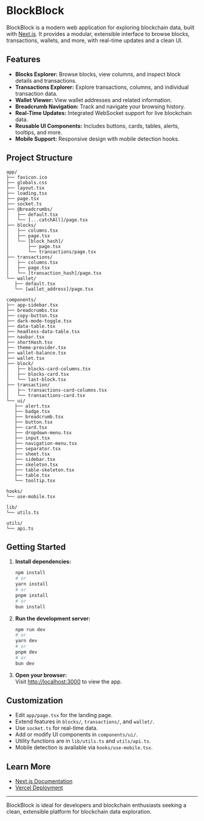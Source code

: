 # BlockBlock

BlockBlock is a modern web application for exploring blockchain data, built with [Next.js](https://nextjs.org). It provides a modular, extensible interface to browse blocks, transactions, wallets, and more, with real-time updates and a clean UI.

## Features

- **Blocks Explorer:** Browse blocks, view columns, and inspect block details and transactions.
- **Transactions Explorer:** Explore transactions, columns, and individual transaction data.
- **Wallet Viewer:** View wallet addresses and related information.
- **Breadcrumb Navigation:** Track and navigate your browsing history.
- **Real-Time Updates:** Integrated WebSocket support for live blockchain data.
- **Reusable UI Components:** Includes buttons, cards, tables, alerts, tooltips, and more.
- **Mobile Support:** Responsive design with mobile detection hooks.

## Project Structure

```
app/
├── favicon.ico
├── globals.css
├── layout.tsx
├── loading.tsx
├── page.tsx
├── socket.ts
├── @breadcrumbs/
│   ├── default.tsx
│   └── [...catchAll]/page.tsx
├── blocks/
│   ├── columns.tsx
│   ├── page.tsx
│   └── [block_hash]/
│       ├── page.tsx
│       └── transactions/page.tsx
├── transactions/
│   ├── columns.tsx
│   ├── page.tsx
│   └── [transaction_hash]/page.tsx
└── wallet/
   ├── default.tsx
   └── [wallet_address]/page.tsx

components/
├── app-sidebar.tsx
├── breadcrumbs.tsx
├── copy-button.tsx
├── dark-mode-toggle.tsx
├── data-table.tsx
├── headless-data-table.tsx
├── navbar.tsx
├── shortHash.tsx
├── theme-provider.tsx
├── wallet-balance.tsx
├── wallet.tsx
├── block/
│   ├── blocks-card-columns.tsx
│   ├── blocks-card.tsx
│   └── last-block.tsx
├── transaction/
│   ├── transactions-card-columns.tsx
│   └── transactions-card.tsx
└── ui/
   ├── alert.tsx
   ├── badge.tsx
   ├── breadcrumb.tsx
   ├── button.tsx
   ├── card.tsx
   ├── dropdown-menu.tsx
   ├── input.tsx
   ├── navigation-menu.tsx
   ├── separator.tsx
   ├── sheet.tsx
   ├── sidebar.tsx
   ├── skeleton.tsx
   ├── table-skeleton.tsx
   ├── table.tsx
   └── tooltip.tsx

hooks/
└── use-mobile.tsx

lib/
└── utils.ts

utils/
└── api.ts
```

## Getting Started

1. **Install dependencies:**
   ```bash
   npm install
   # or
   yarn install
   # or
   pnpm install
   # or
   bun install
   ```

2. **Run the development server:**
   ```bash
   npm run dev
   # or
   yarn dev
   # or
   pnpm dev
   # or
   bun dev
   ```

3. **Open your browser:**  
   Visit [http://localhost:3000](http://localhost:3000) to view the app.

## Customization

- Edit `app/page.tsx` for the landing page.
- Extend features in `blocks/`, `transactions/`, and `wallet/`.
- Use `socket.ts` for real-time data.
- Add or modify UI components in `components/ui/`.
- Utility functions are in `lib/utils.ts` and `utils/api.ts`.
- Mobile detection is available via `hooks/use-mobile.tsx`.

## Learn More

- [Next.js Documentation](https://nextjs.org/docs)
- [Vercel Deployment](https://vercel.com/new?utm_medium=default-template&filter=next.js&utm_source=create-next-app&utm_campaign=create-next-app-readme)

---

BlockBlock is ideal for developers and blockchain enthusiasts seeking a clean, extensible platform for blockchain data exploration.

